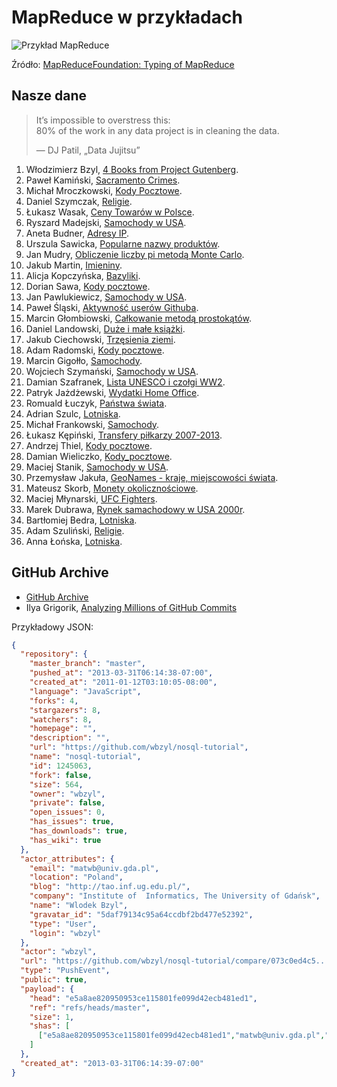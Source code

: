 # MapReduce w przykładach

![Przykład MapReduce](/images/mapreduce-example.png)

Źródło: [MapReduceFoundation: Typing of MapReduce](http://www.infosun.fim.uni-passau.de/cl/MapReduceFoundation/)


## Nasze dane

> It’s impossible to overstress this:<br>
> 80% of the work in any data project is in cleaning the data.
>
> — DJ Patil, „Data Jujitsu”

1. Włodzimierz Bzyl, [4 Books from Project Gutenberg](/docs/wbzyl.md).
1. Paweł Kamiński, [Sacramento Crimes](/docs/pkamin.md).
1. Michał Mroczkowski, [Kody Pocztowe](/docs/mmroczkowski.md).
1. Daniel Szymczak, [Religie](/docs/dszymczak.md).
1. Łukasz Wasak, [Ceny Towarów w Polsce](/docs/lwasak.md).
1. Ryszard Madejski, [Samochody w USA](/docs/xjedam.md).
1. Aneta Budner, [Adresy IP](/docs/abudner.md).
1. Urszula Sawicka, [Popularne nazwy produktów](/docs/usawicka.md).
1. Jan Mudry, [Obliczenie liczby pi metodą Monte Carlo](/docs/jmudry.md).
1. Jakub Martin, [Imieniny](/docs/jmartin.md).
1. Alicja Kopczyńska, [Bazyliki](/docs/akopczynska.md).
1. Dorian Sawa, [Kody pocztowe](/docs/dsawa.md).
1. Jan Pawlukiewicz, [Samochody w USA](/docs/joshuaBE.md).
1. Paweł Śląski, [Aktywność userów Githuba](/docs/pslaski.md).
1. Marcin Głombiowski, [Całkowanie metodą prostokątów](/docs/mglombiowski.md).
1. Daniel Landowski, [Duże i małe książki](/docs/dlandows.md).
1. Jakub Ciechowski, [Trzęsienia ziemi](/docs/jciechowski.md).
1. Adam Radomski, [Kody pocztowe](/docs/aradomski.md).
1. Marcin Gigołło, [Samochody](/docs/6i6ant.md).
1. Wojciech Szymański, [Samochody w USA](/docs/wszymanski.md).
1. Damian Szafranek, [Lista UNESCO i czołgi WW2](/docs/dszafranek.md).
1. Patryk Jażdżewski, [Wydatki Home Office](/docs/pjazdzewski.md).
1. Romuald Łuczyk, [Państwa świata](/docs/rluczyk.md).
1. Adrian Szulc, [Lotniska](/docs/aszulc.md).
1. Michał Frankowski, [Samochody](/docs/mfrankowski.md).
1. Łukasz Kępiński, [Transfery piłkarzy 2007-2013](/docs/lkepinsk.md).
1. Andrzej Thiel, [Kody pocztowe](/docs/athiel.md).
1. Damian Wieliczko, [Kody_pocztowe](/docs/wielik17.md).
1. Maciej Stanik, [Samochody w USA](/docs/180.md).
1. Przemysław Jakuła, [GeoNames - kraje, miejscowości świata](/docs/pjakula.md).
1. Mateusz Skorb, [Monety okolicznościowe](/docs/mskorb.md).
1. Maciej Młynarski, [UFC Fighters](/docs/mmlynarski.md).
1. Marek Dubrawa, [Rynek samachodowy w USA 2000r](/docs/mdubrawa.md).
1. Bartłomiej Bedra, [Lotniska](/docs/bbedra.md).
1. Adam Szuliński, [Religie](/docs/aszulinski.md).
1. Anna Łońska, [Lotniska](/docs/alonska.md).


## GitHub Archive

* [GitHub Archive](http://www.githubarchive.org/)
* Ilya Grigorik,
  [Analyzing Millions of GitHub Commits](http://www.google.pl/url?sa=t&rct=j&q=&esrc=s&source=web&cd=2&cad=rja&ved=0CDgQFjAB&url=http%3A%2F%2Fwww.igvita.com%2Fslides%2F2012%2Fbigquery-github-strata.pdf&ei=8eRrUZqYBMzUPLyTgKgM&usg=AFQjCNEv9Hx24NBpY-8dUo3GTsIbmw2FSg&sig2=RP1s7lwR510QmA7r5NVRQQ&bvm=bv.45175338,d.ZWU)


Przykładowy JSON:

```json
{
  "repository": {
    "master_branch": "master",
    "pushed_at": "2013-03-31T06:14:38-07:00",
    "created_at": "2011-01-12T03:10:05-08:00",
    "language": "JavaScript",
    "forks": 4,
    "stargazers": 8,
    "watchers": 8,
    "homepage": "",
    "description": "",
    "url": "https://github.com/wbzyl/nosql-tutorial",
    "name": "nosql-tutorial",
    "id": 1245063,
    "fork": false,
    "size": 564,
    "owner": "wbzyl",
    "private": false,
    "open_issues": 0,
    "has_issues": true,
    "has_downloads": true,
    "has_wiki": true
  },
  "actor_attributes": {
    "email": "matwb@univ.gda.pl",
    "location": "Poland",
    "blog": "http://tao.inf.ug.edu.pl/",
    "company": "Institute of  Informatics, The University of Gdańsk",
    "name": "Wlodek Bzyl",
    "gravatar_id": "5daf79134c95a64ccdbf2bd477e52392",
    "type": "User",
    "login": "wbzyl"
  },
  "actor": "wbzyl",
  "url": "https://github.com/wbzyl/nosql-tutorial/compare/073c0ed4c5...e5a8ae8209",
  "type": "PushEvent",
  "public": true,
  "payload": {
    "head": "e5a8ae820950953ce115801fe099d42ecb481ed1",
    "ref": "refs/heads/master",
    "size": 1,
    "shas": [
      ["e5a8ae820950953ce115801fe099d42ecb481ed1","matwb@univ.gda.pl","update README-Ruby.md","Wlodek Bzyl",true]
    ]
  },
  "created_at": "2013-03-31T06:14:39-07:00"
}
```
